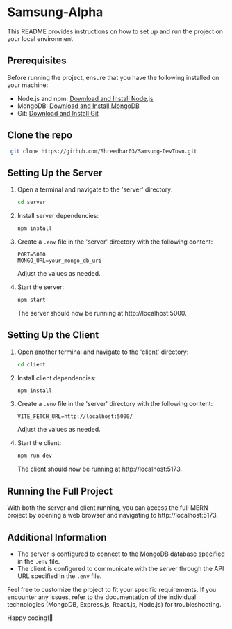 # Samsung-Alpha

This README provides instructions on how to set up and run the project on your local environment

## Prerequisites

Before running the project, ensure that you have the following installed on your machine:

- Node.js and npm: [Download and Install Node.js](https://nodejs.org/)
- MongoDB: [Download and Install MongoDB](https://www.mongodb.com/try/download/community)
- Git: [Download and Install Git](https://git-scm.com/)

## Clone the repo
```bash
 git clone https://github.com/Shreedhar03/Samsung-DevTown.git
```

## Setting Up the Server

1. Open a terminal and navigate to the 'server' directory:

    ```bash
    cd server
    ```

2. Install server dependencies:

    ```bash
    npm install
    ```

3. Create a `.env` file in the 'server' directory with the following content:

    ```env
    PORT=5000
    MONGO_URL=your_mongo_db_uri
    ```

    Adjust the values as needed.

4. Start the server:

    ```bash
    npm start
    ```

    The server should now be running at http://localhost:5000.

## Setting Up the Client

1. Open another terminal and navigate to the 'client' directory:

    ```bash
    cd client
    ```

2. Install client dependencies:

    ```bash
    npm install
    ```
3. Create a `.env` file in the 'server' directory with the following content:

    ```env
    VITE_FETCH_URL=http://localhost:5000/
    ```

    Adjust the values as needed.
   
4. Start the client:

    ```bash
    npm run dev
    ```

    The client should now be running at http://localhost:5173.

## Running the Full Project

With both the server and client running, you can access the full MERN project by opening a web browser and navigating to http://localhost:5173.

## Additional Information

- The server is configured to connect to the MongoDB database specified in the `.env` file.
- The client is configured to communicate with the server through the API URL specified in the `.env` file.

Feel free to customize the project to fit your specific requirements. If you encounter any issues, refer to the documentation of the individual technologies (MongoDB, Express.js, React.js, Node.js) for troubleshooting.

Happy coding!🚀
